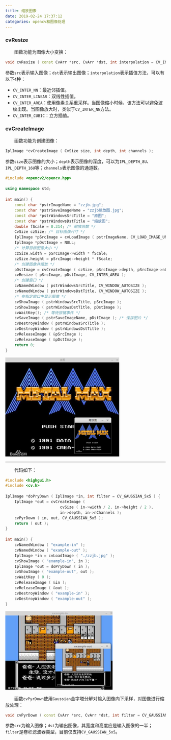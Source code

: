 ```yaml
---
title: 缩放图像
date: 2019-02-24 17:37:12
categories: opencv和图像处理
---
```

### cvResize

&emsp;&emsp;函数功能为图像大小变换：

``` cpp
void cvResize ( const CvArr *src, CvArr *dst, int interpolation = CV_INTER_LINEAR );
```

参数`src`表示输入图像；`dst`表示输出图像；`interpolation`表示插值方法，可以有以下`4`种：

- `CV_INTER_NN`：最近邻插值。
- `CV_INTER_LINEAR`：双线性插值。
- `CV_INTER_AREA`：使用像素关系重采样。当图像缩小时候，该方法可以避免波纹出现。当图像放大时，类似于`CV_INTER_NN`方法。
- `CV_INTER_CUBIC`：立方插值。

### cvCreateImage

&emsp;&emsp;函数功能为创建图像：

``` cpp
IplImage *cvCreateImage ( CvSize size, int depth, int channels );
```

参数`size`表示图像的大小；`depth`表示图像的深度，可以为`IPL_DEPTH_8U`、`IPL_DEPTH_16U`等；`channels`表示图像的通道数。

``` cpp
#include <opencv2/opencv.hpp>
​
using namespace std;
​
int main() {
    const char *pstrImageName = "zzjb.jpg";
    const char *pstrSaveImageName = "zzjb缩放图.jpg";
    const char *pstrWindowsSrcTitle = "原图";
    const char *pstrWindowsDstTitle = "缩放图";
    double fScale = 0.314; /* 缩放倍数 */
    CvSize czSize; /* 目标图像尺寸 */
    IplImage *pSrcImage = cvLoadImage ( pstrImageName, CV_LOAD_IMAGE_UNCHANGED );
    IplImage *pDstImage = NULL;
    /* 计算目标图像大小 */
    czSize.width = pSrcImage->width * fScale;
    czSize.height = pSrcImage->height * fScale;
    /* 创建图像并缩放 */
    pDstImage = cvCreateImage ( czSize, pSrcImage->depth, pSrcImage->nChannels );
    cvResize ( pSrcImage, pDstImage, CV_INTER_AREA );
    /* 创建窗口 */
    cvNamedWindow ( pstrWindowsSrcTitle, CV_WINDOW_AUTOSIZE );
    cvNamedWindow ( pstrWindowsDstTitle, CV_WINDOW_AUTOSIZE );
    /* 在指定窗口中显示图像 */
    cvShowImage ( pstrWindowsSrcTitle, pSrcImage );
    cvShowImage ( pstrWindowsDstTitle, pDstImage );
    cvWaitKey(); /* 等待按键事件 */
    cvSaveImage ( pstrSaveImageName, pDstImage ); /* 保存图片 */
    cvDestroyWindow ( pstrWindowsSrcTitle );
    cvDestroyWindow ( pstrWindowsDstTitle );
    cvReleaseImage ( &pSrcImage );
    cvReleaseImage ( &pDstImage );
    return 0;
}
```

<img src="./缩放图像/1.png" height="310" width="358">

---

&emsp;&emsp;代码如下：

``` cpp
#include <highgui.h>
#include <cv.h>
​
IplImage *doPryDown ( IplImage *in, int filter = CV_GAUSSIAN_5x5 ) {
    IplImage *out = cvCreateImage (
                        cvSize ( in->width / 2, in->height / 2 ),
                        in->depth, in->nChannels );
    cvPyrDown ( in, out, CV_GAUSSIAN_5x5 );
    return ( out );
}
​
int main() {
    cvNamedWindow ( "example-in" );
    cvNamedWindow ( "example-out" );
    IplImage *in = cvLoadImage ( "./zzjb.jpg" );
    cvShowImage ( "example-in", in );
    IplImage *out = doPryDown ( in );
    cvShowImage ( "example-out", out );
    cvWaitKey ( 0 );
    cvReleaseImage ( &in );
    cvReleaseImage ( &out );
    cvDestroyWindow ( "example-in" );
    cvDestroyWindow ( "example-out" );
}
```

<img src="./缩放图像/2.png" height="246" width="337">

&emsp;&emsp;函数`cvPyrDown`使用`Gaussian`金字塔分解对输入图像向下采样，对图像进行缩放处理：

``` cpp
void cvPyrDown ( const CvArr *src, CvArr *dst, int filter = CV_GAUSSIAN_5x5 );
```

参数`src`为输入图像；`dst`为输出图像，其宽度和高度应是输入图像的一半；`filter`是卷积滤波器类型，目前仅支持`CV_GAUSSIAN_5x5`。